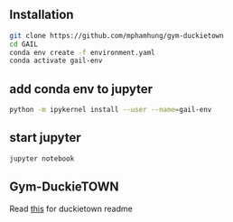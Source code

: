## Installation
```bash
git clone https://github.com/mphamhung/gym-duckietown
cd GAIL
conda env create -f environment.yaml
conda activate gail-env
```
## add conda env to jupyter
```bash
python -m ipykernel install --user --name=gail-env
```
## start jupyter 
```bash
jupyter notebook
```

## Gym-DuckieTOWN

Read [this](https://github.com/mphamhung/gym-duckietown/blob/master/README_old.md) for duckietown readme